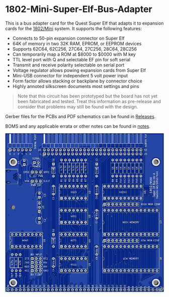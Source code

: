 # 1802-Mini-Super-Elf-Bus-Adapter
This is a bus adapter card for the Quest Super Elf that adapts it to expansion cards for the [1802/Mini](https://github.com/dmadole/1802-Mini) system. It supports the following features:

* Connects to 50-pin expansion connector on Super Elf
* 64K of memory in two 32K RAM, EPROM, or EEPROM devices
* Supports 62C64, 62C256, 27C64, 27C256, 28C64, 28C256
* Can temporarily map a ROM at $8000 to $0000 with M key
* TTL level port with Q and selectable EF pin for soft serial
* Transmit and receive polarity selectable on serial port
* Voltage regulator allows powing expansion cards from Super Elf
* Mini-USB connector for independent 5 volt power input
* Form factor allows stacking or backplane by connector choice
* Highly annoted silkscreen documents most settings and pins

> Note that this circuit has been prototyped but the board has not yet been fabricated and tested. Treat this information as pre-release and consider that problems may still be found with the design.

Gerber files for the PCBs and PDF schematics can be found in [Releases](https://github.com/dmadole/1802-Mini-Super-Elf-Bus/releases).

BOMS and any applicable errata or other notes can be found in [notes](https://github.com/dmadole/1802-Mini-Super-Elf-Bus/tree/main/notes).

![1802/Mini Super Elf Bus Adapter Rendering](https://github.com/dmadole/1802-Mini-Super-Elf-Bus/blob/main/photos/1802-Mini-Super-Elf-Bus-Rev-A-Rendering.jpg?raw=true)
